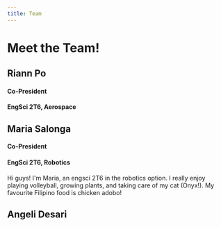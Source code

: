 ```yaml
---
title: Team
---
```

# Meet the Team!

## Riann Po
#### Co-President
#### EngSci 2T6, Aerospace

## Maria Salonga
#### Co-President
#### EngSci 2T6, Robotics
Hi guys! I'm Maria, an engsci 2T6 in the robotics option. I really enjoy playing volleyball, growing plants, and taking care of my cat (Onyx!). My favourite Filipino food is chicken adobo!

## Angeli Desari
